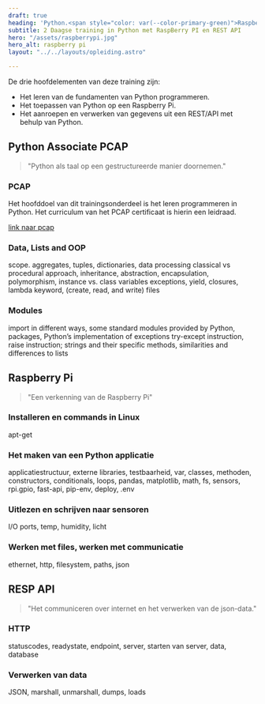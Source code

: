 ```yaml
---
draft: true
heading: 'Python.<span style="color: var(--color-primary-green)">RaspberryPI</span>_'
subtitle: 2 Daagse training in Python met RaspBerry PI en REST API
hero: "/assets/raspberrypi.jpg"
hero_alt: raspberry pi
layout: "../../layouts/opleiding.astro"

---
```

De drie hoofdelementen van deze training zijn:

- Het leren van de fundamenten van Python programmeren.
- Het toepassen van Python op een Raspberry Pi.
- Het aanroepen en verwerken van gegevens uit een REST/API met behulp van Python.

## Python Associate PCAP

> "Python als taal op een gestructureerde manier doornemen."

### PCAP

Het hoofddoel van dit trainingsonderdeel is het leren programmeren in Python.
Het curriculum van het PCAP certificaat is hierin een leidraad.

[link naar pcap](https://pythoninstitute.org/certification/pcap-certification-associate/)

### Data, Lists and OOP

scope. aggregates, tuples, dictionaries, data processing
classical vs procedural approach, inheritance, abstraction, encapsulation, polymorphism, instance vs. class variables
exceptions, yield, closures, lambda keyword, (create, read, and write) files

### Modules

import in different ways, some standard modules provided by Python, packages, Python’s implementation of exceptions
try-except instruction, raise instruction; strings and their specific methods, similarities and differences to lists

## Raspberry Pi

> "Een verkenning van de Raspberry Pi"

### Installeren en commands in Linux

apt-get

### Het maken van een Python applicatie

applicatiestructuur, externe libraries, testbaarheid, var, classes, methoden, constructors, conditionals, loops, pandas, matplotlib, math, fs, sensors, rpi.gpio, fast-api, pip-env, deploy, .env

### Uitlezen en schrijven naar sensoren

I/O ports, temp, humidity, licht

### Werken met files, werken met communicatie

ethernet, http, filesystem, paths, json

## RESP API

> "Het communiceren over internet en het verwerken van de json-data."

### HTTP

statuscodes, readystate, endpoint, server, starten van server, data, database

### Verwerken van data

JSON, marshall, unmarshall, dumps, loads